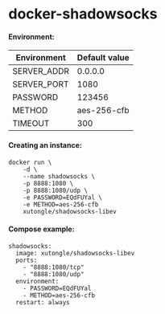 # docker-shadowsocks

#### Environment:

| Environment | Default value |
|-------------|---------------|
| SERVER_ADDR | 0.0.0.0       |
| SERVER_PORT | 1080          |
| PASSWORD    | 123456        |
| METHOD      | aes-256-cfb   |
| TIMEOUT     | 300           |

#### Creating an instance:

    docker run \
        -d \
        --name shadowsocks \
        -p 8888:1080 \
        -p 8888:1080/udp \
        -e PASSWORD=EQdFUYal \
        -e METHOD=aes-256-cfb
        xutongle/shadowsocks-libev

#### Compose example:

    shadowsocks:
      image: xutongle/shadowsocks-libev
      ports:
        - "8888:1080/tcp"
        - "8888:1080/udp"
      environment:
        - PASSWORD=EQdFUYal
        - METHOD=aes-256-cfb
      restart: always

